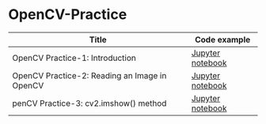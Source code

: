 # OpenCV-Practice

Title | Code example | 
--- | --- |
OpenCV Practice-1: Introduction| [Jupyter notebook](https://github.com/divakarkumarp/OpenCV-Practice/blob/main/OpenCV_Practice_1.ipynb)
OpenCV Practice-2: Reading an Image in OpenCV | [Jupyter notebook](https://github.com/divakarkumarp/OpenCV-Practice/blob/main/OpenCV_Practice_2.ipynb) 
penCV Practice-3: cv2.imshow() method| [Jupyter notebook](https://external-content.duckduckgo.com/iu/?u=https%3A%2F%2Fi.pinimg.com%2F736x%2Fab%2F42%2F2b%2Fab422bb0c99ea51d456b9055e18eba92--japanese-quotes-fitness-life.jpg&f=1&nofb=1&ipt=28f2bf196ab3e212ad3ab3fd7076df33af6f027e94341f8066ff08b6c40a049e&ipo=images)